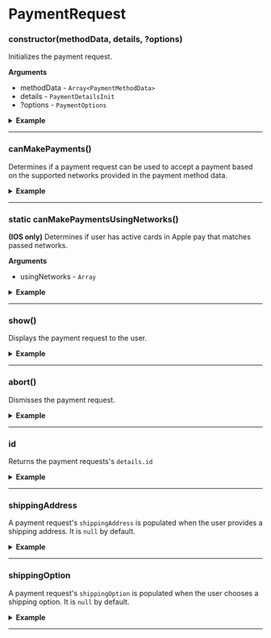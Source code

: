 # PaymentRequest
### constructor(methodData, details, ?options)
Initializes the payment request.

__Arguments__
- methodData - `Array<PaymentMethodData>`
- details - `PaymentDetailsInit`
- ?options - `PaymentOptions`

<details>
<summary><strong>Example</strong></summary>

```es6
const METHOD_DATA = [
  {
    supportedMethods: ['apple-pay'],
    data: {
      merchantIdentifier: 'merchant.com.your-app.namespace',
      supportedNetworks: ['visa', 'mastercard', 'amex'],
      countryCode: 'US',
      currencyCode: 'USD'
    }
  }
];

const DETAILS = {
  id: 'demo',
  displayItems: [
    {
      label: 'Movie Ticket',
      amount: { currency: 'USD', value: '15.00' }
    },
    {
      label: 'Shipping',
      amount: { currency: 'USD', value: '0.00' }
    }
  ],
  total: {
    label: 'Merchant Name',
    amount: { currency: 'USD', value: '15.00' }
  },
  shippingOptions: [
    {
      id: 'economy',
      label: 'Economy Shipping',
      amount: { currency: 'USD', value: '0.00' },
      detail: 'Arrives in 3-5 days',
      selected: true
    },
    {
      id: 'express',
      label: 'Express Shipping',
      amount: { currency: 'USD', value: '5.00' },
      detail: 'Arrives tomorrow'
    }
  ]
};

const OPTIONS = {
  requestPayerName: true,
  requestPayerPhone: true,
  requestPayerEmail: true,
  requestShipping: true
};

const paymentRequest = new PaymentRequest(METHOD_DATA, DETAILS, OPTIONS);
```

</details>

---

### canMakePayments()
Determines if a payment request can be used to accept a payment based on the supported networks provided in the payment method data.

<details>
<summary><strong>Example</strong></summary>

```es6
paymentRequest.canMakePayments()
  .then(canMakePayments => {
	if (canMakePayments) {
	  return paymentRequest.show();
	}

	// Show fallback payment method
  });
```

</details>

---

### static canMakePaymentsUsingNetworks()
**(IOS only)** Determines if user has active cards in Apple pay that matches passed networks.

 __Arguments__
- usingNetworks - `Array`

<details>
<summary><strong>Example</strong></summary>

 ```es6
PaymentRequest
    .canMakePaymentsUsingNetworks(['Visa', 'AmEx', 'MasterCard'])
    .then(canMakePayments => {
        if (canMakePayments) {
            // do some stuff
        }
    });
```

</details>

---

### show()
Displays the payment request to the user.

<details>
<summary><strong>Example</strong></summary>

```es6
paymentRequest
  .show()
  .then(paymentResponse => chargePaymentResponse(paymentResponse));
```

</details>

---

### abort()
Dismisses the payment request.

<details>
<summary><strong>Example</strong></summary>

```es6
paymentRequest.abort();
```

</details>

---

### id
Returns the payment requests's `details.id`

<details>
<summary><strong>Example</strong></summary>

```es6
console.log(paymentRequest.id); // demo
```

</details>

---

### shippingAddress
A payment request's `shippingAddress` is populated when the user provides a shipping address. It is `null` by default.

<details>
<summary><strong>Example</strong></summary>

```es6
console.log(paymentRequest.shippingAddress); // null
```

</details>

---

### shippingOption
A payment request's `shippingOption` is populated when the user chooses a shipping option. It is `null` by default.

<details>
<summary><strong>Example</strong></summary>

```es6
console.log(paymentRequest.shippingOption); // economy
```

</details>

---